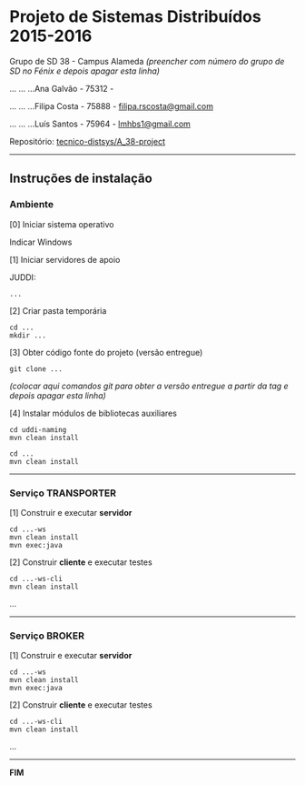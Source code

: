 # Projeto de Sistemas Distribuídos 2015-2016 #

Grupo de SD 38 - Campus Alameda
*(preencher com número do grupo de SD no Fénix e depois apagar esta linha)*

... ... ...Ana Galvão - 75312 - 

... ... ...Filipa Costa - 75888 - filipa.rscosta@gmail.com

... ... ...Luís Santos - 75964 - lmhbs1@gmail.com



Repositório:
[tecnico-distsys/A_38-project](https://github.com/tecnico-distsys/A_38-project/)

-------------------------------------------------------------------------------

## Instruções de instalação 


### Ambiente

[0] Iniciar sistema operativo

Indicar Windows


[1] Iniciar servidores de apoio

JUDDI:
```
...
```


[2] Criar pasta temporária

```
cd ...
mkdir ...
```


[3] Obter código fonte do projeto (versão entregue)

```
git clone ... 
```
*(colocar aqui comandos git para obter a versão entregue a partir da tag e depois apagar esta linha)*


[4] Instalar módulos de bibliotecas auxiliares

```
cd uddi-naming
mvn clean install
```

```
cd ...
mvn clean install
```


-------------------------------------------------------------------------------

### Serviço TRANSPORTER

[1] Construir e executar **servidor**

```
cd ...-ws
mvn clean install
mvn exec:java
```

[2] Construir **cliente** e executar testes

```
cd ...-ws-cli
mvn clean install
```

...


-------------------------------------------------------------------------------

### Serviço BROKER

[1] Construir e executar **servidor**

```
cd ...-ws
mvn clean install
mvn exec:java
```


[2] Construir **cliente** e executar testes

```
cd ...-ws-cli
mvn clean install
```

...

-------------------------------------------------------------------------------
**FIM**
